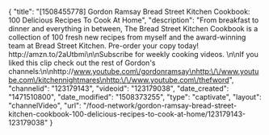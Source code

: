 {
    "title": "[1508455778] Gordon Ramsay Bread Street Kitchen Cookbook: 100 Delicious Recipes To Cook At Home",
    "description": "From breakfast to dinner and everything in between, The Bread Street Kitchen Cookbook is a collection of 100 fresh new recipes from myself and the award-winning team at Bread Street Kitchen. Pre-order your copy today! http:\/\/amzn.to\/2aUtbmi\n\nSubscribe for weekly cooking videos. \n\nIf you liked this clip check out the rest of Gordon's channels:\n\nhttp:\/\/www.youtube.com\/gordonramsay\nhttp:\/\/www.youtube.com\/kitchennightmares\nhttp:\/\/www.youtube.com\/thefword",
    "channelid": "123179143",
    "videoid": "123179038",
    "date_created": "1471510800",
    "date_modified": "1508373255",
    "type": "captivate",
    "layout": "channelVideo",
    "url": "\/food-network\/gordon-ramsay-bread-street-kitchen-cookbook-100-delicious-recipes-to-cook-at-home\/123179143-123179038"
}
